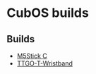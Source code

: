# CubOS builds

## Builds
* [M5Stick C](releases/M5StickC/)
* [TTGO-T-Wristband](releases/TTGO_T-Wristband/)

